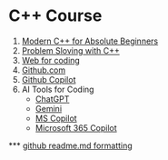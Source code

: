 # C++ Course
1. [Modern C++ for Absolute Beginners](https://github.com/Mohammed-3tef/Computer_Science_Books/blob/main/Modern%20C%2B%2B%20For%20Absolute%20Beginners.pdf)
2. [Problem Sloving with C++](https://github.com/Mohammed3tef/Computer_Science_Books/blob/main/Problem%20Solving%20with%20C%2B%2B%2C%2010th%20Edition.pdf)
3. [Web for coding](https://www.w3schools.com/cpp/default.asp)
4. [Github.com](https://github.com/)
5. [Github Copilot](https://github.com/settings/copilot/features)
6. AI Tools for Coding
   - [ChatGPT](https://chatgpt.com/)
   - [Gemini](https://gemini.google.com/app)
   - [MS Copilot](https://copilot.microsoft.com/)
   - [Microsoft 365 Copilot](https://m365.cloud.microsoft/chat)





*** [github readme.md formatting](https://docs.github.com/en/get-started/writing-on-github/getting-started-with-writing-and-formatting-on-github/basic-writing-and-formatting-syntax)
